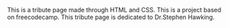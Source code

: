 This is a tribute page made through HTML and CSS. This is a project based on freecodecamp. 
This tribute page is dedicated to Dr.Stephen Hawking.
